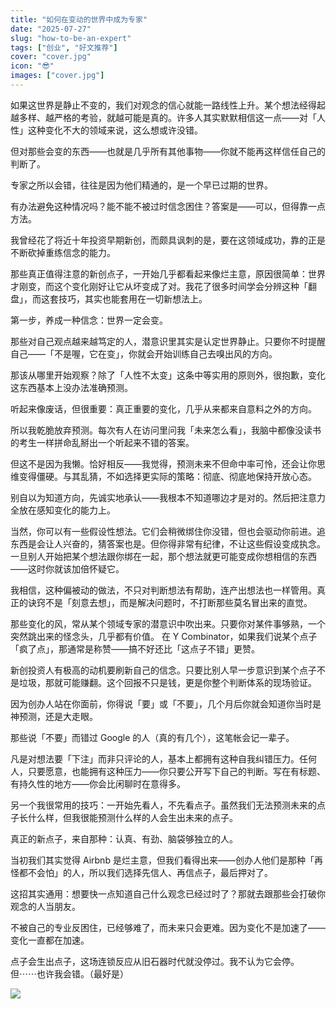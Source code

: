 ```yaml
---
title: "如何在变动的世界中成为专家"
date: "2025-07-27"
slug: "how-to-be-an-expert"
tags: ["创业", "好文推荐"]
cover: "cover.jpg"
icon: "😎"
images: ["cover.jpg"]
---
```

如果这世界是静止不变的，我们对观念的信心就能一路线性上升。某个想法经得起越多样、越严格的考验，就越可能是真的。许多人其实默默相信这一点——对「人性」这种变化不大的领域来说，这么想或许没错。



但对那些会变的东西——也就是几乎所有其他事物——你就不能再这样信任自己的判断了。



专家之所以会错，往往是因为他们精通的，是一个早已过期的世界。



有办法避免这种情况吗？能不能不被过时信念困住？答案是——可以，但得靠一点方法。



我曾经花了将近十年投资早期新创，而颇具讽刺的是，要在这领域成功，靠的正是不断砍掉重练信念的能力。



那些真正值得注意的新创点子，一开始几乎都看起来像烂主意，原因很简单：世界才刚变，而这个变化刚好让它从坏变成了对。我花了很多时间学会分辨这种「翻盘」，而这套技巧，其实也能套用在一切新想法上。



第一步，养成一种信念：世界一定会变。



那些对自己观点越来越笃定的人，潜意识里其实是认定世界静止。只要你不时提醒自己——「不是喔，它在变」，你就会开始训练自己去嗅出风的方向。



那该从哪里开始观察？除了「人性不太变」这条中等实用的原则外，很抱歉，变化这东西基本上没办法准确预测。



听起来像废话，但很重要：真正重要的变化，几乎从来都来自意料之外的方向。



所以我乾脆放弃预测。每次有人在访问里问我「未来怎么看」，我脑中都像没读书的考生一样拼命乱掰出一个听起来不错的答案。



但这不是因为我懒。恰好相反——我觉得，预测未来不但命中率可怜，还会让你思维变得僵硬。与其乱猜，不如选择更实际的策略：彻底、彻底地保持开放心态。



别自以为知道方向，先诚实地承认——我根本不知道哪边才是对的。然后把注意力全放在感知变化的能力上。



当然，你可以有一些假设性想法。它们会稍微绑住你没错，但也会驱动你前进。追东西是会让人兴奋的，猜答案也是。但你得非常有纪律，不让这些假设变成执念。
一旦别人开始把某个想法跟你绑在一起，那个想法就更可能变成你想相信的东西——这时你就该加倍怀疑它。



我相信，这种偏被动的做法，不只对判断想法有帮助，连产出想法也一样管用。真正的诀窍不是「刻意去想」，而是解决问题时，不打断那些莫名冒出来的直觉。



那些变化的风，常从某个领域专家的潜意识中吹出来。只要你对某件事够熟，一个突然跳出来的怪念头，几乎都有价值。
在 Y Combinator，如果我们说某个点子「疯了点」，那通常是称赞——搞不好还比「这点子不错」更赞。



新创投资人有极高的动机要刷新自己的信念。只要比别人早一步意识到某个点子不是垃圾，那就可能赚翻。这个回报不只是钱，更是你整个判断体系的现场验证。



因为创办人站在你面前，你得说「要」或「不要」，几个月后你就会知道你当时是神预测，还是大走眼。



那些说「不要」而错过 Google 的人（真的有几个），这笔帐会记一辈子。



凡是对想法要「下注」而非只评论的人，基本上都拥有这种自我纠错压力。任何人，只要愿意，也能拥有这种压力——你只要公开写下自己的判断。写在有标题、有持久性的地方——你会比闲聊时在意得多。



另一个我很常用的技巧：一开始先看人，不先看点子。虽然我们无法预测未来的点子长什么样，但我很能预测什么样的人会生出未来的点子。



真正的新点子，来自那种：认真、有劲、脑袋够独立的人。



当初我们其实觉得 Airbnb 是烂主意，但我们看得出来——创办人他们是那种「再怪都不会怕」的人，所以我们选择先信人、再信点子，最后押对了。



这招其实通用：想要快一点知道自己什么观念已经过时了？那就去跟那些会打破你观念的人当朋友。



不被自己的专业反困住，已经够难了，而未来只会更难。因为变化不是加速了——变化一直都在加速。



点子会生出点子，这场连锁反应从旧石器时代就没停过。我不认为它会停。
但⋯⋯也许我会错。（最好是）




![](https://prod-files-secure.s3.us-west-2.amazonaws.com/112d0858-5090-4d34-a606-b75eb8d65fd2/46476355-9cf3-4e99-9b7a-3531bc426380/1000202064.png?X-Amz-Algorithm=AWS4-HMAC-SHA256&X-Amz-Content-Sha256=UNSIGNED-PAYLOAD&X-Amz-Credential=ASIAZI2LB466ZN27UZEU%2F20251019%2Fus-west-2%2Fs3%2Faws4_request&X-Amz-Date=20251019T171030Z&X-Amz-Expires=3600&X-Amz-Security-Token=IQoJb3JpZ2luX2VjEDAaCXVzLXdlc3QtMiJHMEUCIQDvbI9wp7b48T5C0R8ZNWFLb%2Br08zeF%2BL0Q2kK%2FdcKQ9gIgDga6zUczupYeZLZC5svdDRW4b9JAJckDwNLgh5tECqcqiAQI2f%2F%2F%2F%2F%2F%2F%2F%2F%2F%2FARAAGgw2Mzc0MjMxODM4MDUiDNBBe5iKBYvvLYPWKCrcAxcUwcetlVQ94p2vLqua2%2F053NFk7K4PsmwdIr7CrccwMYuPrXpGz%2FG7ZoNi6mgNZoO1t%2ByyqxJIy2HE1PbDvxVLpY027LABSdQxdSVUnJmNJkt4BKq9npSFC78mYUJ7pDfyRpPsxMpSvl7gWh1o00yPtF0IvV6sbaTi9kI43cdewqi3Y110RxZ3MIoqixcw8gBpqG3H8sknZTYA7IOM4PwIwJ3dAysFdlzghy71mmQfeNTfcVd5CYSr41aD13XHP8%2Fy3ZcYUZT8EZx%2BclemWtvi37FstFR0BlsKuoRwGZC5D7W4%2FL9oMcBkD9OI1UWKA%2BIH72RpJp11c9LSqCa20kYEOJYKCB9lJgewDkyGWUncuz%2BYjx7LzkhMcJFXzsjUlautGWRsHXgu3NGcol17XiH%2FaFmThbexJmAU4QPjQ%2BJjYzpjq0gsXf%2B9T1JBwer7YyqmNQHsz9RGqPsIedaxUwUtHjQsVNK%2FRo06Fg3msZqWXv8BEhfOo%2FqJBvgWODufScL8B7FYpnqVaBouN7s2H6IPciKlUAqoZJrejXBLiXm4MoLkueNfn1bpWU9hw3FjhmWLaKGdTIbpHK52LNgDWdRNb1rrg0QAwJ0u%2FM5igXyRoo4jd2Tj2%2ByF7UW2MIea1McGOqUBDpp6c%2FvJWuYOyzua7Sxh26h2obhG4VkTET%2BJCjTFi%2B7uWW8iAiGouKuvmt4nlHm4UyMjSeCU4LUcwgILH8b9QOxUoHgWXn209oYWTMQuru%2FlApy7t8bfl1afL4hh3gZq1fzDoODsTQrIWZxBJlWZaFALPHJTu9oeW0k8iOMraNyCfUwUR9f5ou6EScKqX4A3dqaTHxUo5w974dJHfZZvfuIqln8s&X-Amz-Signature=d7c22a2795751896ec6c59420635929303bd7f1ccd721cb4527645142e390dfc&X-Amz-SignedHeaders=host&x-amz-checksum-mode=ENABLED&x-id=GetObject)

